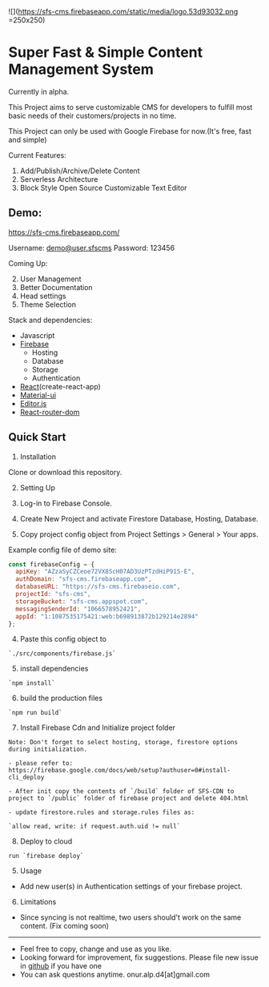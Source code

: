 ![](https://sfs-cms.firebaseapp.com/static/media/logo.53d93032.png =250x250)

# Super Fast & Simple Content Management System

Currently in alpha.

This Project aims to serve customizable CMS for developers to fulfill most basic needs of their customers/projects in no time.

This Project can only be used with Google Firebase for now.(It's free, fast and simple)

Current Features:

1. Add/Publish/Archive/Delete Content
2. Serverless Architecture
3. Block Style Open Source Customizable Text Editor

## Demo:

https://sfs-cms.firebaseapp.com/

Username: demo@user.sfscms
Password: 123456

Coming Up:

2. User Management
3. Better Documentation
4. Head settings
5. Theme Selection

Stack and dependencies:

- Javascript
- [Firebase](https://firebase.google.com/)
  - Hosting
  - Database
  - Storage
  - Authentication
- [React](https://reactjs.org)(create-react-app)
- [Material-ui](https://material-ui.com)
- [Editor.js](https://editorjs.io)
- [React-router-dom](https://github.com/ReactTraining/react-router/tree/master/packages/react-router-dom)

## Quick Start

1. Installation

Clone or download this repository.

2. Setting Up

  1. Log-in to Firebase Console.
  2. Create New Project and activate Firestore Database, Hosting, Database.
  3. Copy project config object from Project Settings > General > Your apps.

  Example config file of demo site:

  ```javascript
  const firebaseConfig = {
    apiKey: "AZzaSyCZCeoe72VX8ScH07AD3UzPTzdHiP91S-E",
    authDomain: "sfs-cms.firebaseapp.com",
    databaseURL: "https://sfs-cms.firebaseio.com",
    projectId: "sfs-cms",
    storageBucket: "sfs-cms.appspot.com",
    messagingSenderId: "1066578952421",
    appId: "1:1087535175421:web:b698913872b129214e2894"
  };
  ```

  4. Paste this config object to

    `./src/components/firebase.js`

  5. install dependencies

    `npm install`

  6. build the production files

    `npm run build`

  7. Install Firebase Cdn and Initialize project folder

    Note: Don't forget to select hosting, storage, firestore options during initialization.

    - please refer to: 
    https://firebase.google.com/docs/web/setup?authuser=0#install-cli_deploy

    - After init copy the contents of `/build` folder of SFS-CDN to project to `/public` folder of firebase project and delete 404.html

    - update firestore.rules and storage.rules files as:

    `allow read, write: if request.auth.uid != null`

  8. Deploy to cloud

    run `firebase deploy`

5. Usage

  - Add new user(s) in Authentication settings of your firebase project.

6. Limitations

  - Since syncing is not realtime, two users should't work on the same content. (Fix coming soon)

-------------------

- Feel free to copy, change and use as you like. 
- Looking forward for improvement, fix suggestions. Please file new issue in [github](https://github.com/onur-alp4/sfs-cms/issues) if you have one 
- You can ask questions anytime. onur.alp.d4[at]gmail.com
